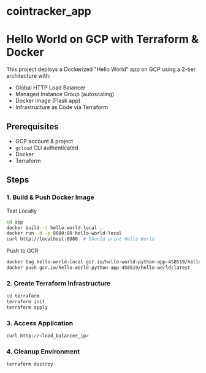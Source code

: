 # cointracker_app
# Hello World on GCP with Terraform & Docker

This project deploys a Dockerized "Hello World" app on GCP using a 2-tier architecture with:

- Global HTTP Load Balancer
- Managed Instance Group (autoscaling)
- Docker image (Flask app)
- Infrastructure as Code via Terraform

## Prerequisites

- GCP account & project
- `gcloud` CLI authenticated
- Docker
- Terraform

## Steps

### 1. Build & Push Docker Image
Test Locally
```bash
cd app
docker build -t hello-world-local .
docker run -d -p 8080:80 hello-world-local
curl http://localhost:8080  # Should print Hello World
```

Push to GCR
```bash
docker tag hello-world-local gcr.io/hello-world-python-app-458519/hello-world:latest
docker push gcr.io/hello-world-python-app-458519/hello-world:latest
```

### 2. Create Terraform Infrastructure
```bash
cd terraform
terraform init
terraform apply
```

### 3. Access Application
```bash
curl http://<load_balancer_ip>
```

### 4. Cleanup Environment
```bash
terraform destroy
```
